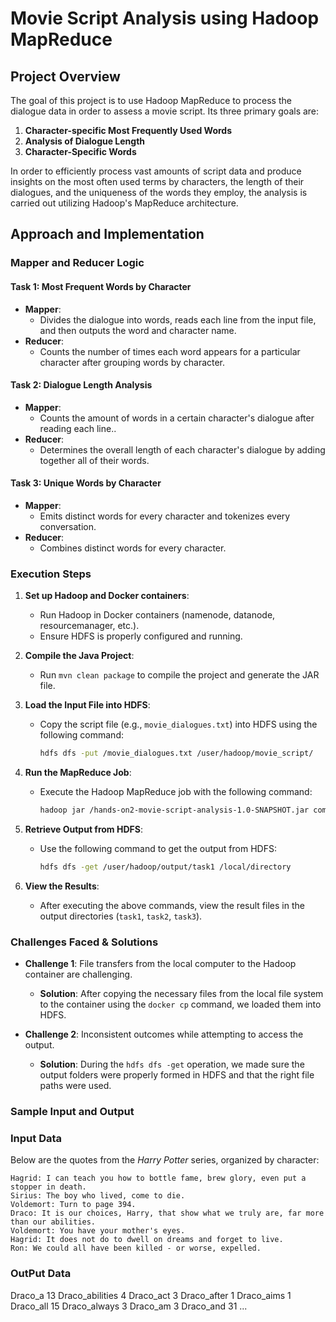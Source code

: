 # Movie Script Analysis using Hadoop MapReduce

## Project Overview
The goal of this project is to use Hadoop MapReduce to process the dialogue data in order to assess a movie script. Its three primary goals are:
1. **Character-specific Most Frequently Used Words**
2. **Analysis of Dialogue Length**
3. **Character-Specific Words**

In order to efficiently process vast amounts of script data and produce insights on the most often used terms by characters, the length of their dialogues, and the uniqueness of the words they employ, the analysis is carried out utilizing Hadoop's MapReduce architecture.

## Approach and Implementation
### Mapper and Reducer Logic

#### Task 1: Most Frequent Words by Character
- **Mapper**: 
  - Divides the dialogue into words, reads each line from the input file, and then outputs the word and character name.
- **Reducer**: 
  - Counts the number of times each word appears for a particular character after grouping words by character.

#### Task 2: Dialogue Length Analysis
- **Mapper**: 
  - Counts the amount of words in a certain character's dialogue after reading each line..
- **Reducer**: 
  - Determines the overall length of each character's dialogue by adding together all of their words.

#### Task 3: Unique Words by Character
- **Mapper**: 
  - Emits distinct words for every character and tokenizes every conversation.
- **Reducer**: 
  - Combines distinct words for every character.
 
### Execution Steps
1. **Set up Hadoop and Docker containers**:
   - Run Hadoop in Docker containers (namenode, datanode, resourcemanager, etc.).
   - Ensure HDFS is properly configured and running.

2. **Compile the Java Project**:
   - Run `mvn clean package` to compile the project and generate the JAR file.
   
3. **Load the Input File into HDFS**:
   - Copy the script file (e.g., `movie_dialogues.txt`) into HDFS using the following command:
     ```bash
     hdfs dfs -put /movie_dialogues.txt /user/hadoop/movie_script/
     ```

4. **Run the MapReduce Job**:
   - Execute the Hadoop MapReduce job with the following command:
     ```bash
     hadoop jar /hands-on2-movie-script-analysis-1.0-SNAPSHOT.jar com.movie.script.analysis.MovieScriptAnalysis /user/hadoop/movie_script/movie_dialogues.txt /user/hadoop/output
     ```

5. **Retrieve Output from HDFS**:
   - Use the following command to get the output from HDFS:
     ```bash
     hdfs dfs -get /user/hadoop/output/task1 /local/directory
     ```

6. **View the Results**:
   - After executing the above commands, view the result files in the output directories (`task1`, `task2`, `task3`).


### Challenges Faced & Solutions
- **Challenge 1**: File transfers from the local computer to the Hadoop container are challenging.
  - **Solution**: After copying the necessary files from the local file system to the container using the `docker cp` command, we loaded them into HDFS.
  
- **Challenge 2**: Inconsistent outcomes while attempting to access the output.
  - **Solution**: During the `hdfs dfs -get` operation, we made sure the output folders were properly formed in HDFS and that the right file paths were used.
 
### Sample Input and Output

### Input Data

Below are the quotes from the *Harry Potter* series, organized by character:

```text
Hagrid: I can teach you how to bottle fame, brew glory, even put a stopper in death.
Sirius: The boy who lived, come to die.
Voldemort: Turn to page 394.
Draco: It is our choices, Harry, that show what we truly are, far more than our abilities.
Voldemort: You have your mother's eyes.
Hagrid: It does not do to dwell on dreams and forget to live.
Ron: We could all have been killed - or worse, expelled.
```

### OutPut Data

Draco_a	13
Draco_abilities	4
Draco_act	3
Draco_after	1
Draco_aims	1
Draco_all	15
Draco_always	3
Draco_am	3
Draco_and	31
...
 







